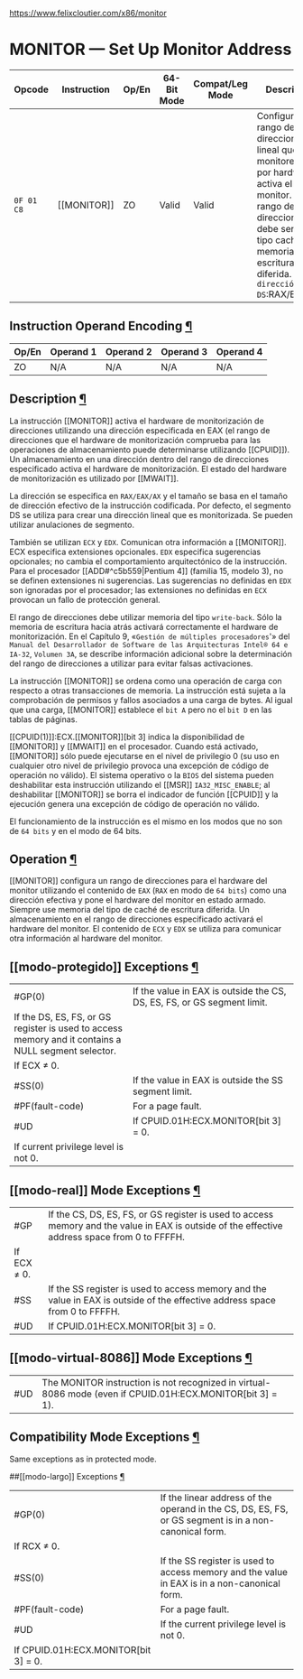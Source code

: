 https://www.felixcloutier.com/x86/monitor

# MONITOR — Set Up Monitor Address

| Opcode       | Instruction | Op/En | 64-Bit Mode | Compat/Leg Mode | Description                                                                                                                                                                                                         |
| ------------ | ----------- | ----- | ----------- | --------------- | ------------------------------------------------------------------------------------------------------------------------------------------------------------------------------------------------------------------- |
| ``0F 01 C8`` | [[MONITOR]] | ZO    | Valid       | Valid           | Configura un rango de direcciones lineal que será monitoreado por hardware y activa el monitor. El rango de direcciones debe ser de tipo caché de memoria de escritura diferida. La`` dirección es DS``:RAX/EAX/AX. |

## Instruction Operand Encoding [¶](https://www.felixcloutier.com/x86/monitor#instruction-operand-encoding)

|Op/En|Operand 1|Operand 2|Operand 3|Operand 4|
|---|---|---|---|---|
|ZO|N/A|N/A|N/A|N/A|

## Description [¶](https://www.felixcloutier.com/x86/monitor#description)
La instrucción [[MONITOR]] activa el hardware de monitorización de direcciones utilizando una dirección especificada en EAX (el rango de direcciones que el hardware de monitorización comprueba para las operaciones de almacenamiento puede determinarse utilizando [[CPUID]]). Un almacenamiento en una dirección dentro del rango de direcciones especificado activa el hardware de monitorización. El estado del hardware de monitorización es utilizado por [[MWAIT]].

La dirección se especifica en ``RAX/EAX/AX`` y el tamaño se basa en el tamaño de dirección efectivo de la instrucción codificada. Por defecto, el segmento DS se utiliza para crear una dirección lineal que es monitorizada. Se pueden utilizar anulaciones de segmento.

También se utilizan ``ECX`` y ``EDX``. Comunican otra información a [[MONITOR]]. ECX especifica extensiones opcionales. ``EDX`` especifica sugerencias opcionales; no cambia el comportamiento arquitectónico de la instrucción. Para el procesador [[ADD#^c5b559|Pentium 4]] (familia 15, modelo 3), no se definen extensiones ni sugerencias. Las sugerencias no definidas en ``EDX`` son ignoradas por el procesador; las extensiones no definidas en ``ECX`` provocan un fallo de protección general.

El rango de direcciones debe utilizar memoria del tipo ``write-back``. Sólo la memoria de escritura hacia atrás activará correctamente el hardware de monitorización. En el Capítulo 9, «``Gestión de múltiples procesadores``'» del ``Manual del Desarrollador de Software de las Arquitecturas Intel® 64 e IA-32``, ``Volumen 3A``, se describe información adicional sobre la determinación del rango de direcciones a utilizar para evitar falsas activaciones.

La instrucción [[MONITOR]] se ordena como una operación de carga con respecto a otras transacciones de memoria. La instrucción está sujeta a la comprobación de permisos y fallos asociados a una carga de bytes. Al igual que una carga, [[MONITOR]] establece el ``bit A`` pero no el ``bit D`` en las tablas de páginas.

[[CPUID(1)]]:ECX.[[MONITOR]][bit 3] indica la disponibilidad de [[MONITOR]] y [[MWAIT]] en el procesador. Cuando está activado, [[MONITOR]] sólo puede ejecutarse en el nivel de privilegio 0 (su uso en cualquier otro nivel de privilegio provoca una excepción de código de operación no válido). El sistema operativo o la ``BIOS`` del sistema pueden deshabilitar esta instrucción utilizando el [[MSR]] ``IA32_MISC_ENABLE``; al deshabilitar [[MONITOR]] se borra el indicador de función [[CPUID]] y la ejecución genera una excepción de código de operación no válido.

El funcionamiento de la instrucción es el mismo en los modos que no son de ``64 bits`` y en el modo de 64 bits.

## Operation [¶](https://www.felixcloutier.com/x86/monitor#operation)
[[MONITOR]] configura un rango de direcciones para el hardware del monitor utilizando el contenido de ``EAX`` (``RAX`` en modo de ``64 bits``) como una dirección efectiva y pone el hardware del monitor en estado armado. Siempre use memoria del tipo de caché de escritura diferida. Un almacenamiento en el rango de direcciones especificado activará el hardware del monitor. El contenido de ``ECX`` y ``EDX`` se utiliza para comunicar otra información al hardware del monitor.

## [[modo-protegido]] Exceptions [¶](https://www.felixcloutier.com/x86/monitor#protected-mode-exceptions)

|                                                                                                     |                                                                         |
| --------------------------------------------------------------------------------------------------- | ----------------------------------------------------------------------- |
| #GP(0)                                                                                              | If the value in EAX is outside the CS, DS, ES, FS, or GS segment limit. |
| If the DS, ES, FS, or GS register is used to access memory and it contains a NULL segment selector. |                                                                         |
| If ECX ≠ 0.                                                                                        |                                                                         |
| #SS(0)                                                                                              | If the value in EAX is outside the SS segment limit.                    |
| #PF(fault-code)                                                                                     | For a page fault.                                                       |
| #UD                                                                                                 | If CPUID.01H:ECX.MONITOR[bit 3] = 0.                                    |
| If current privilege level is not 0.                                                                |                                                                         |

## [[modo-real]] Mode Exceptions [¶](https://www.felixcloutier.com/x86/monitor#real-address-mode-exceptions)

|   |   |
|---|---|
|#GP|If the CS, DS, ES, FS, or GS register is used to access memory and the value in EAX is outside of the effective address space from 0 to FFFFH.|
|If ECX ≠ 0.|
|#SS|If the SS register is used to access memory and the value in EAX is outside of the effective address space from 0 to FFFFH.|
|#UD|If CPUID.01H:ECX.MONITOR[bit 3] = 0.|

## [[modo-virtual-8086]] Mode Exceptions [¶](https://www.felixcloutier.com/x86/monitor#virtual-8086-mode-exceptions)

|   |   |
|---|---|
|#UD|The MONITOR instruction is not recognized in virtual-8086 mode (even if CPUID.01H:ECX.MONITOR[bit 3] = 1).|

## Compatibility Mode Exceptions [¶](https://www.felixcloutier.com/x86/monitor#compatibility-mode-exceptions)
Same exceptions as in protected mode.

##[[modo-largo]] Exceptions [¶](https://www.felixcloutier.com/x86/monitor#64-bit-mode-exceptions)

|   |   |
|---|---|
|#GP(0)|If the linear address of the operand in the CS, DS, ES, FS, or GS segment is in a non-canonical form.|
|If RCX ≠ 0.|
|#SS(0)|If the SS register is used to access memory and the value in EAX is in a non-canonical form.|
|#PF(fault-code)|For a page fault.|
|#UD|If the current privilege level is not 0.|
|If CPUID.01H:ECX.MONITOR[bit 3] = 0.|